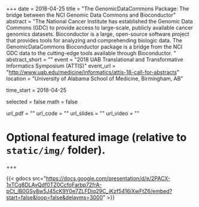 +++
date = 2018-04-25
title = "The GenomicDataCommons Package: The bridge between the NCI Genomic Data Commons and Bioconductor"
abstract = "The National Cancer Institute has established the Genomic Data Commons (GDC) to provide access to large-scale, publicly available cancer genomics datasets. Bioconductor is a large, open-source software project that provides tools for analyzing and comprehending biologic data. The GenomicDataCommons Bioconductor package is a bridge from the NCI GDC data to the cutting-edge tools available through Bioconductor. "
abstract_short = ""
event = "2018 UAB Translational and Transformative Informatics Symposium (ATTIS)"
event_url = "http://www.uab.edu/medicine/informatics/attis-18-call-for-abstracts"
location = "University of Alabama School of Medicine, Birmingham, AB"

time_start = 2018-04-25

selected = false
math = false

url_pdf = ""
url_code = ""
url_slides = ""
url_video = ""

# Optional featured image (relative to `static/img/` folder).
+++




{{< gdocs src="https://docs.google.com/presentation/d/e/2PACX-1vTCg8DLAvQdf0TZ0CcfoFarbp72frA-pCt_lB0GSy8w5J45cK9Y0e7ZLFDiq29C_jKzf5416iXwFtZ6/embed?start=false&loop=false&delayms=3000" >}}


